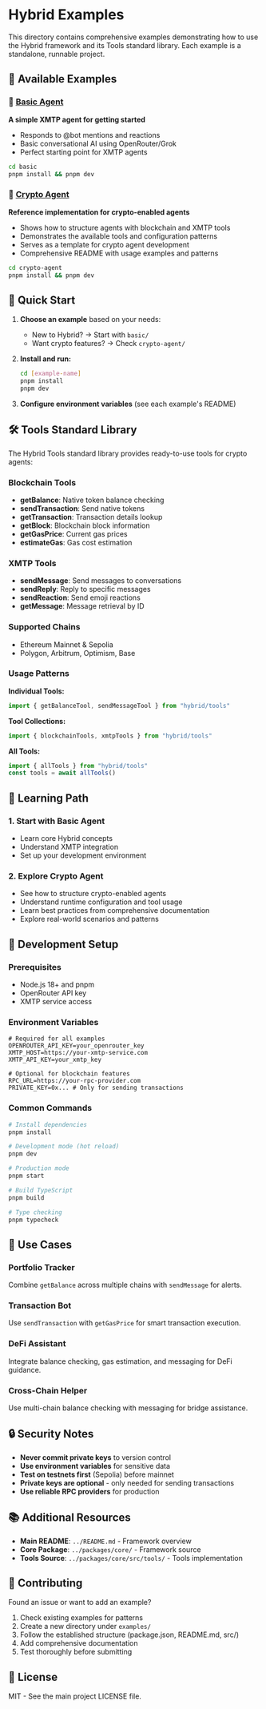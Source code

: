 # Hybrid Examples

This directory contains comprehensive examples demonstrating how to use the Hybrid framework and its Tools standard library. Each example is a standalone, runnable project.

## 📁 Available Examples

### 🤖 [Basic Agent](./basic/)
**A simple XMTP agent for getting started**

- Responds to @bot mentions and reactions
- Basic conversational AI using OpenRouter/Grok
- Perfect starting point for XMTP agents

```bash
cd basic
pnpm install && pnpm dev
```

### 🔗 [Crypto Agent](./crypto-agent/)
**Reference implementation for crypto-enabled agents**

- Shows how to structure agents with blockchain and XMTP tools
- Demonstrates the available tools and configuration patterns
- Serves as a template for crypto agent development
- Comprehensive README with usage examples and patterns

```bash
cd crypto-agent
pnpm install && pnpm dev
```

## 🚀 Quick Start

1. **Choose an example** based on your needs:
   - New to Hybrid? → Start with `basic/`
   - Want crypto features? → Check `crypto-agent/`

2. **Install and run:**
   ```bash
   cd [example-name]
   pnpm install
   pnpm dev
   ```

3. **Configure environment variables** (see each example's README)

## 🛠️ Tools Standard Library

The Hybrid Tools standard library provides ready-to-use tools for crypto agents:

### Blockchain Tools
- **getBalance**: Native token balance checking
- **sendTransaction**: Send native tokens  
- **getTransaction**: Transaction details lookup
- **getBlock**: Blockchain block information
- **getGasPrice**: Current gas prices
- **estimateGas**: Gas cost estimation

### XMTP Tools
- **sendMessage**: Send messages to conversations
- **sendReply**: Reply to specific messages
- **sendReaction**: Send emoji reactions
- **getMessage**: Message retrieval by ID

### Supported Chains
- Ethereum Mainnet & Sepolia
- Polygon, Arbitrum, Optimism, Base

### Usage Patterns

**Individual Tools:**
```typescript
import { getBalanceTool, sendMessageTool } from "hybrid/tools"
```

**Tool Collections:**
```typescript
import { blockchainTools, xmtpTools } from "hybrid/tools"
```

**All Tools:**
```typescript
import { allTools } from "hybrid/tools"
const tools = await allTools()
```

## 📖 Learning Path

### 1. Start with Basic Agent
- Learn core Hybrid concepts
- Understand XMTP integration
- Set up your development environment

### 2. Explore Crypto Agent
- See how to structure crypto-enabled agents
- Understand runtime configuration and tool usage
- Learn best practices from comprehensive documentation
- Explore real-world scenarios and patterns

## 🔧 Development Setup

### Prerequisites
- Node.js 18+ and pnpm
- OpenRouter API key
- XMTP service access

### Environment Variables
```env
# Required for all examples
OPENROUTER_API_KEY=your_openrouter_key
XMTP_HOST=https://your-xmtp-service.com
XMTP_API_KEY=your_xmtp_key

# Optional for blockchain features
RPC_URL=https://your-rpc-provider.com
PRIVATE_KEY=0x... # Only for sending transactions
```

### Common Commands
```bash
# Install dependencies
pnpm install

# Development mode (hot reload)
pnpm dev

# Production mode
pnpm start

# Build TypeScript
pnpm build

# Type checking
pnpm typecheck
```

## 🎯 Use Cases

### Portfolio Tracker
Combine `getBalance` across multiple chains with `sendMessage` for alerts.

### Transaction Bot
Use `sendTransaction` with `getGasPrice` for smart transaction execution.

### DeFi Assistant
Integrate balance checking, gas estimation, and messaging for DeFi guidance.

### Cross-Chain Helper
Use multi-chain balance checking with messaging for bridge assistance.

## 🔒 Security Notes

- **Never commit private keys** to version control
- **Use environment variables** for sensitive data
- **Test on testnets first** (Sepolia) before mainnet
- **Private keys are optional** - only needed for sending transactions
- **Use reliable RPC providers** for production

## 📚 Additional Resources

- **Main README**: `../README.md` - Framework overview
- **Core Package**: `../packages/core/` - Framework source
- **Tools Source**: `../packages/core/src/tools/` - Tools implementation

## 🤝 Contributing

Found an issue or want to add an example?

1. Check existing examples for patterns
2. Create a new directory under `examples/`
3. Follow the established structure (package.json, README.md, src/)
4. Add comprehensive documentation
5. Test thoroughly before submitting

## 📄 License

MIT - See the main project LICENSE file.
